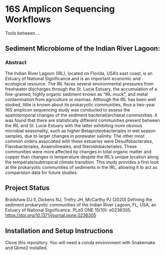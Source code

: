 # 16S Amplicon Sequencing Workflows

Tools between ...

## Sediment Microbiome of the Indian River Lagoon:

### Abstract
The Indian River Lagoon (IRL), located on Florida, USA’s east coast, is an Estuary of National Significance and is an important economic and ecological resource. The IRL faces several environmental pressures from freshwater discharges through the St. Lucie Estuary, the accumulation of a fine-grained, highly organic sediment known as “IRL muck”, and metal contamination from agriculture or marinas. Although the IRL has been well studied, little is known about its prokaryotic communities, thus a two-year 16S amplicon sequencing study was conducted to assess the spatiotemporal changes of the sediment bacterial/archaeal communities. It was found that there are statistically different communities present between the IRL and St. Lucie Estuary with the latter exhibiting more obvious microbial seasonality, such as higher Betaproteobacteriales in wet season samples, due to larger changes in porewater salinity. The other most common orders associated with these estuaries were Desulfobacterales, Flavobacteriales, Anaerolineales, and Steroidobacteriales. These communities were more affected by changes in total organic matter and copper than changes in temperature despite the IRL’s unique location along the temperate/subtropical climate transition. This study provides a first look at the prokaryotic communities of sediments in the IRL, allowing it to act as comparision data for future studies. 

## Project Status
Bradshaw DJ II, Dickens NJ, Trefry JH, McCarthy PJ (2020) Defining the sediment prokaryotic communities of the Indian River Lagoon, FL, USA, an Estuary of National Significance. PLoS ONE 15(10): e0236305. https://doi.org/10.1371/journal.pone.0236305 

## Installation and Setup Instructions
Clone this repository. You will need a conda environment with Snakemake and Qiime2 installed.  


